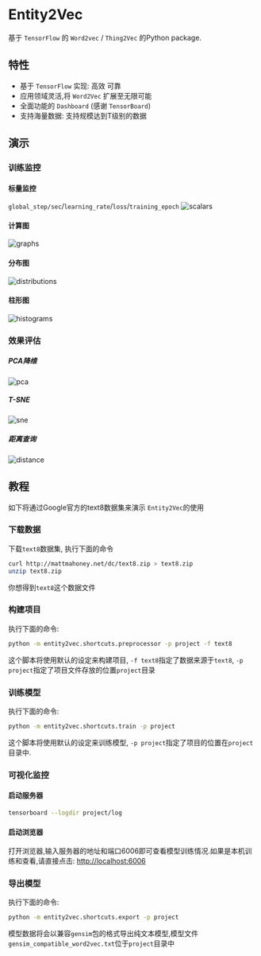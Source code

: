# Entity2Vec

基于 `TensorFlow` 的 `Word2vec` / `Thing2Vec` 的Python package.

## 特性
* 基于 `TensorFlow` 实现: 高效 可靠
* 应用领域灵活,将 `Word2Vec` 扩展至无限可能
* 全面功能的 `Dashboard` (感谢 `TensorBoard`)
* 支持海量数据: 支持规模达到T级别的数据

## 演示
### 训练监控
#### 标量监控
`global_step/sec`/`learning_rate`/`loss`/`training_epoch`
![scalars](.images/scalars.png)
#### 计算图
![graphs](.images/graphs.png)
#### 分布图
![distributions](.images/distributions.png)
#### 柱形图
![histograms](.images/histograms.png)
### 效果评估
##### PCA降维
![pca](.images/pca.png)
##### T-SNE
![sne](.images/t-sne.png)
##### 距离查询
![distance](.images/distance.png)

## 教程
如下将通过Google官方的text8数据集来演示 `Entity2Vec`的使用
### 下载数据
下载`text8`数据集, 执行下面的命令
```bash
curl http://mattmahoney.net/dc/text8.zip > text8.zip
unzip text8.zip
```
你想得到`text8`这个数据文件
### 构建项目
执行下面的命令:
```bash
python -m entity2vec.shortcuts.preprocessor -p project -f text8
```
这个脚本将使用默认的设定来构建项目, `-f text8`指定了数据来源于`text8`, `-p project`指定了项目文件存放的位置`project`目录
### 训练模型
执行下面的命令:
```bash
python -m entity2vec.shortcuts.train -p project
```
这个脚本将使用默认的设定来训练模型, `-p project`指定了项目的位置在`project`目录中.
### 可视化监控
#### 启动服务器
```bash
tensorboard --logdir project/log
```
#### 启动浏览器
打开浏览器,输入服务器的地址和端口6006即可查看模型训练情况.如果是本机训练和查看,请直接点击: [http://localhost:6006](http://localhost:6006)
### 导出模型
执行下面的命令:
```bash
python -m entity2vec.shortcuts.export -p project
```
模型数据将会以兼容`gensim`包的格式导出纯文本模型,模型文件`gensim_compatible_word2vec.txt`位于`project`目录中